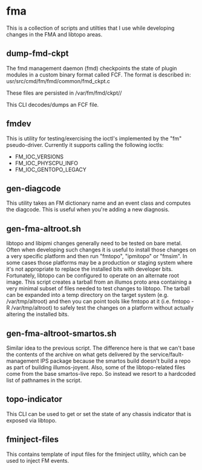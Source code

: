 # fma
This is a collection of scripts and utilties that I use while developing
changes in the FMA and libtopo areas.

dump-fmd-ckpt
-------------
The fmd management daemon (fmd) checkpoints the state of plugin modules in
a custom binary format called FCF.  The format is described in:
usr/src/cmd/fm/fmd/common/fmd_ckpt.c

These files are persisted in /var/fm/fmd/ckpt/<module>/

This CLI decodes/dumps an FCF file.

fmdev
-----
This is utility for testing/exercising the ioctl's implemented by the "fm" pseudo-driver.
Currently it supports calling the following ioctls:
- FM_IOC_VERSIONS
- FM_IOC_PHYSCPU_INFO
- FM_IOC_GENTOPO_LEGACY

gen-diagcode
------------
This utility takes an FM dictionary name and an event class and computes the
diagcode.  This is useful when you're adding a new diagnosis.

gen-fma-altroot.sh
------------------
libtopo and libipmi changes generally need to be tested on bare metal.  Often
when developing such changes it is useful to install those changes on a very
specific platform and then run "fmtopo", "ipmitopo" or "fmsim".  In some cases
those platforms may be a production or staging system where it's not appropriate
to replace the installed bits with developer bits.  Fortunately, libtopo can be
configured to operate on an alternate root image.  This script creates a tarball
from an illumos proto area containing a very minimal subset of files needed to 
test changes to libtopo.  The tarball can be expanded into a temp directory on
the target system (e.g. /var/tmp/altroot) and then you can point tools like
fmtopo at it (i.e. fmtopo -R /var/tmp/altroot) to safely test the changes on
a platform without actually altering the installed bits.

gen-fma-altroot-smartos.sh
--------------------------
Similar idea to the previous script.  The difference here is that we can't base
the contents of the archive on what gets delivered by the service/fault-management
IPS package because the smartos build doesn't build a repo as part of building
illumos-joyent.  Also, some of the libtopo-related files come from the base
smartos-live repo.  So instead we resort to a hardcoded list of pathnames in
the script.

topo-indicator
--------------
This CLI can be used to get or set the state of any chassis indicator that
is exposed via libtopo.

fminject-files
--------------
This contains template of input files for the fminject utility, which
can be used to inject FM events.
